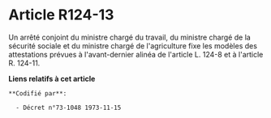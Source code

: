 # Article R124-13

Un arrêté conjoint du ministre chargé du travail, du ministre chargé de la sécurité sociale et du ministre chargé de
l'agriculture fixe les modèles des attestations prévues à l'avant-dernier alinéa de l'article L. 124-8 et à l'article R.
124-11.

**Liens relatifs à cet article**

	**Codifié par**:

	  - Décret n°73-1048 1973-11-15
